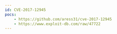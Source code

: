 ```yaml
---
id: CVE-2017-12945
pocs:
    - https://github.com/aress31/cve-2017-12945
    - https://www.exploit-db.com/raw/47722
---
```

